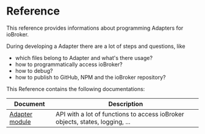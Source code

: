 # Reference

This reference provides informations about programming Adapters for ioBroker.

During developing a Adapter there are a lot of steps and questions, like

* which files belong to Adapter and what's there usage?
* how to programmatically access ioBroker?
* how to debug?
* how to publish to GitHub, NPM and the ioBroker repository?

This Reference contains the following documentations:

| **Document**                          | **Description**
|---------------------------------------|-----------------
| [Adapter module](adaptermodule.md)    | API with a lot of functions to access ioBroker objects, states, logging, ...
